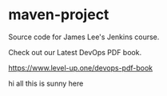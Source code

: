 # maven-project
Source code for James Lee's Jenkins course.

Check out our Latest DevOps PDF book.

https://www.level-up.one/devops-pdf-book

hi all this is sunny here
